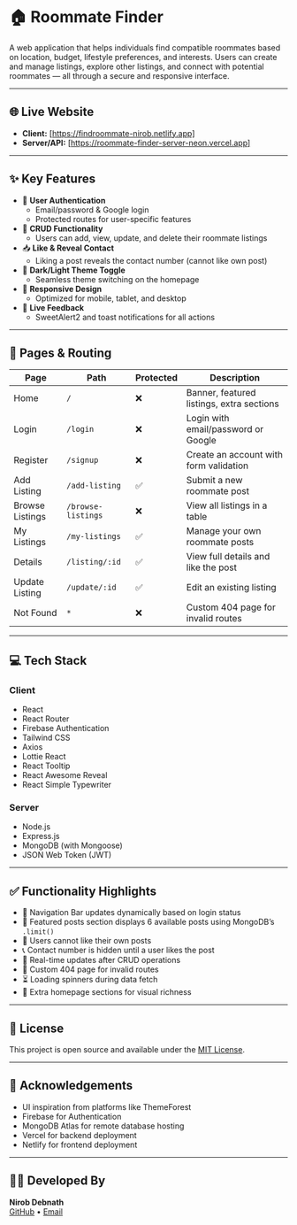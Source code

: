 # 🏠 Roommate Finder

A web application that helps individuals find compatible roommates based on location, budget, lifestyle preferences, and interests. Users can create and manage listings, explore other listings, and connect with potential roommates — all through a secure and responsive interface.

---

## 🌐 Live Website

- **Client:** [https://findroommate-nirob.netlify.app]
- **Server/API:** [https://roommate-finder-server-neon.vercel.app]

---

## ✨ Key Features

- 🔐 **User Authentication**
  - Email/password & Google login
  - Protected routes for user-specific features
- 📝 **CRUD Functionality**
  - Users can add, view, update, and delete their roommate listings
- 📥 **Like & Reveal Contact**
  - Liking a post reveals the contact number (cannot like own post)
- 🌙 **Dark/Light Theme Toggle**
  - Seamless theme switching on the homepage
- 📱 **Responsive Design**
  - Optimized for mobile, tablet, and desktop
- 💬 **Live Feedback**
  - SweetAlert2 and toast notifications for all actions

---

## 🧩 Pages & Routing

| Page             | Path                   | Protected | Description                                   |
|------------------|------------------------|-----------|-----------------------------------------------|
| Home             | `/`                    | ❌        | Banner, featured listings, extra sections     |
| Login            | `/login`               | ❌        | Login with email/password or Google           |
| Register         | `/signup`              | ❌        | Create an account with form validation        |
| Add Listing      | `/add-listing`         | ✅        | Submit a new roommate post                    |
| Browse Listings  | `/browse-listings`     | ❌        | View all listings in a table                  |
| My Listings      | `/my-listings`         | ✅        | Manage your own roommate posts                |
| Details          | `/listing/:id`         | ✅        | View full details and like the post           |
| Update Listing   | `/update/:id`          | ✅        | Edit an existing listing                      |
| Not Found        | `*`                    | ❌        | Custom 404 page for invalid routes            |

---

## 💻 Tech Stack

### Client
- React
- React Router
- Firebase Authentication
- Tailwind CSS
- Axios
- Lottie React
- React Tooltip
- React Awesome Reveal
- React Simple Typewriter

### Server
- Node.js
- Express.js
- MongoDB (with Mongoose)
- JSON Web Token (JWT)

---

## ✅ Functionality Highlights

- 🧭 Navigation Bar updates dynamically based on login status
- 🎯 Featured posts section displays 6 available posts using MongoDB’s `.limit()`
- 🛑 Users cannot like their own posts
- 📞 Contact number is hidden until a user likes the post
- 🔄 Real-time updates after CRUD operations
- 🧠 Custom 404 page for invalid routes
- ⏳ Loading spinners during data fetch
- 🎨 Extra homepage sections for visual richness

---

## 📄 License

This project is open source and available under the [MIT License](LICENSE).

---

## 🙌 Acknowledgements

- UI inspiration from platforms like ThemeForest
- Firebase for Authentication
- MongoDB Atlas for remote database hosting
- Vercel for backend deployment
- Netlify for frontend deployment

---

## 👨‍💻 Developed By

**Nirob Debnath**  
[GitHub](https://github.com/nirob-debnath) • [Email](mailto:nirobdebnath01@gmail.com)